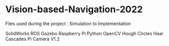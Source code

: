 # Vision-based-Navigation-2022
Files used during the project : Simulation to Implementation

SolidWorks
ROS
Gazebo
Raspberry Pi
Python
OpenCV
Hough Circles
Haar Cascades
Pi Camera V1.2
